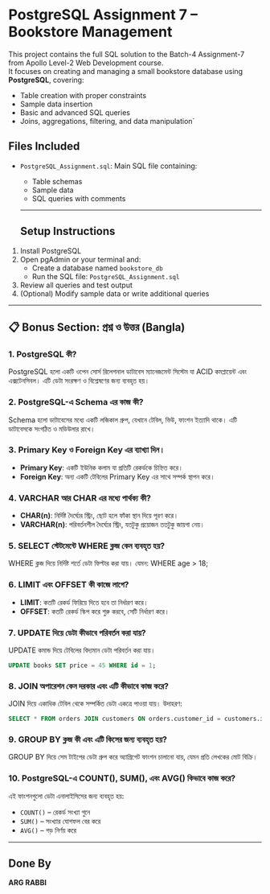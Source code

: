 # PostgreSQL Assignment 7 – Bookstore Management

This project contains the full SQL solution to the Batch-4 Assignment-7 from Apollo Level-2 Web Development course.  
It focuses on creating and managing a small bookstore database using **PostgreSQL**, covering:

- Table creation with proper constraints
- Sample data insertion
- Basic and advanced SQL queries
- Joins, aggregations, filtering, and data manipulation`

## Files Included

- `PostgreSQL_Assignment.sql`: Main SQL file containing:
  - Table schemas
  - Sample data
  - SQL queries with comments
  
  ---

  ## Setup Instructions

1. Install PostgreSQL
2. Open pgAdmin or your terminal and:
   - Create a database named `bookstore_db`
   - Run the SQL file: `PostgreSQL_Assignment.sql`
3. Review all queries and test output
4. (Optional) Modify sample data or write additional queries

---

## 📋 Bonus Section: প্রশ্ন ও উত্তর (Bangla)

### 1️. PostgreSQL কী?
PostgreSQL হলো একটি ওপেন সোর্স রিলেশনাল ডাটাবেস ম্যানেজমেন্ট সিস্টেম যা ACID কমপ্লায়েন্ট এবং এক্সটেনসিবল। এটি ডেটা সংরক্ষণ ও বিশ্লেষণের জন্য ব্যবহৃত হয়।

### 2️. PostgreSQL-এ Schema এর কাজ কী?
Schema হলো ডাটাবেসের মধ্যে একটি লজিকাল গ্রুপ, যেখানে টেবিল, ভিউ, ফাংশন ইত্যাদি থাকে। এটি ডাটাবেসকে সংগঠিত ও মডিউলার রাখে।

### 3️. Primary Key ও Foreign Key এর ব্যাখ্যা দিন।
- **Primary Key**: একটি ইউনিক কলাম যা প্রতিটি রেকর্ডকে চিহ্নিত করে।
- **Foreign Key**: অন্য একটি টেবিলের Primary Key এর সাথে সম্পর্ক স্থাপন করে।

### 4️. VARCHAR আর CHAR এর মধ্যে পার্থক্য কী?
- **CHAR(n)**: নির্দিষ্ট দৈর্ঘ্যের স্ট্রিং, ছোট হলে ফাঁকা স্থান দিয়ে পূরণ করে।
- **VARCHAR(n)**: পরিবর্তনশীল দৈর্ঘ্যের স্ট্রিং, যতটুকু প্রয়োজন ততটুকু জায়গা নেয়।

### 5️. SELECT স্টেটমেন্টে WHERE ক্লজ কেন ব্যবহৃত হয়?
WHERE ক্লজ দিয়ে নির্দিষ্ট শর্তে ডেটা ফিল্টার করা যায়। যেমন: WHERE age > 18;

### 6️. LIMIT এবং OFFSET কী কাজে লাগে?
- **LIMIT**: কতটি রেকর্ড ফিরিয়ে দিতে হবে তা নির্ধারণ করে।
- **OFFSET**: কতটি রেকর্ড স্কিপ করে শুরু করবে, সেটি নির্ধারণ করে।

### 7️. UPDATE দিয়ে ডেটা কীভাবে পরিবর্তন করা যায়?
UPDATE কমান্ড দিয়ে টেবিলের বিদ্যমান ডেটা পরিবর্তন করা যায়।
```sql
UPDATE books SET price = 45 WHERE id = 1;
```

### 8️. JOIN অপারেশন কেন দরকার এবং এটি কীভাবে কাজ করে?
JOIN দিয়ে একাধিক টেবিল থেকে সম্পর্কিত ডেটা একত্রে পাওয়া যায়। উদাহরণ:
```sql
SELECT * FROM orders JOIN customers ON orders.customer_id = customers.id;
```

### 9️. GROUP BY ক্লজ কী এবং এটি কিসের জন্য ব্যবহৃত হয়?
GROUP BY দিয়ে সেম টাইপের ডেটা গ্রুপ করে অ্যাগ্রিগেট ফাংশন চালানো যায়, যেমন প্রতি লেখকের মোট বিক্রি।

### 10. PostgreSQL-এ COUNT(), SUM(), এবং AVG() কিভাবে কাজ করে?
এই ফাংশনগুলো ডেটা এনালাইসিসের জন্য ব্যবহৃত হয়:
- `COUNT()` – রেকর্ড সংখ্যা গুনে
- `SUM()` – সংখ্যার যোগফল বের করে
- `AVG()` – গড় নির্ণয় করে

---


## Done By

**ARG RABBI**  
